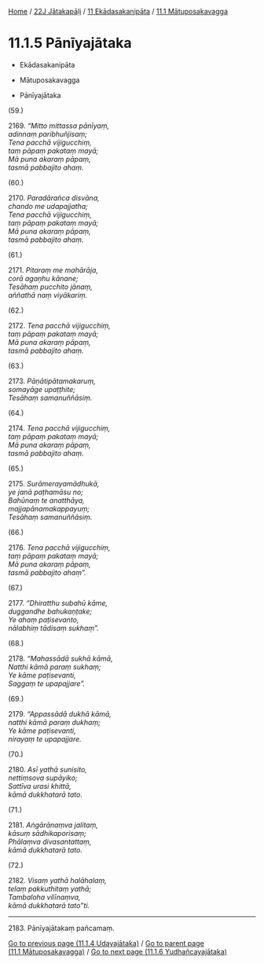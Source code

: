 
[Home](/) / [22J Jātakapāḷi](../...md) / [11 Ekādasakanipāta](...md) / [11.1 Mātuposakavagga](../22J/11/11.1.md)

# 11.1.5 Pānīyajātaka

* Ekādasakanipāta

* Mātuposakavagga

* Pānīyajātaka

(59.)

2169\. _“Mitto mittassa pānīyaṃ,_  
_adinnaṃ paribhuñjisaṃ;_  
_Tena pacchā vijigucchiṃ,_  
_taṃ pāpaṃ pakataṃ mayā;_  
_Mā puna akaraṃ pāpaṃ,_  
_tasmā pabbajito ahaṃ._  


(60.)

2170\. _Paradārañca disvāna,_  
_chando me udapajjatha;_  
_Tena pacchā vijigucchiṃ,_  
_taṃ pāpaṃ pakataṃ mayā;_  
_Mā puna akaraṃ pāpaṃ,_  
_tasmā pabbajito ahaṃ._  


(61.)

2171\. _Pitaraṃ me mahārāja,_  
_corā agaṇhu kānane;_  
_Tesāhaṃ pucchito jānaṃ,_  
_aññathā naṃ viyākariṃ._  


(62.)

2172\. _Tena pacchā vijigucchiṃ,_  
_taṃ pāpaṃ pakataṃ mayā;_  
_Mā puna akaraṃ pāpaṃ,_  
_tasmā pabbajito ahaṃ._  


(63.)

2173\. _Pāṇātipātamakaruṃ,_  
_somayāge upaṭṭhite;_  
_Tesāhaṃ samanuññāsiṃ._  


(64.)

2174\. _Tena pacchā vijigucchiṃ,_  
_taṃ pāpaṃ pakataṃ mayā;_  
_Mā puna akaraṃ pāpaṃ,_  
_tasmā pabbajito ahaṃ._  


(65.)

2175\. _Surāmerayamādhukā,_  
_ye janā paṭhamāsu no;_  
_Bahūnaṃ te anatthāya,_  
_majjapānamakappayuṃ;_  
_Tesāhaṃ samanuññāsiṃ._  


(66.)

2176\. _Tena pacchā vijigucchiṃ,_  
_taṃ pāpaṃ pakataṃ mayā;_  
_Mā puna akaraṃ pāpaṃ,_  
_tasmā pabbajito ahaṃ”._  


(67.)

2177\. _“Dhiratthu subahū kāme,_  
_duggandhe bahukaṇṭake;_  
_Ye ahaṃ paṭisevanto,_  
_nālabhiṃ tādisaṃ sukhaṃ”._  


(68.)

2178\. _“Mahassādā sukhā kāmā,_  
_Natthi kāmā paraṃ sukhaṃ;_  
_Ye kāme paṭisevanti,_  
_Saggaṃ te upapajjare”._  


(69.)

2179\. _“Appassādā dukhā kāmā,_  
_natthi kāmā paraṃ dukhaṃ;_  
_Ye kāme paṭisevanti,_  
_nirayaṃ te upapajjare._  


(70.)

2180\. _Asī yathā sunisito,_  
_nettiṃsova supāyiko;_  
_Sattīva urasi khittā,_  
_kāmā dukkhatarā tato._  


(71.)

2181\. _Aṅgārānaṃva jalitaṃ,_  
_kāsuṃ sādhikaporisaṃ;_  
_Phālaṃva divasantattaṃ,_  
_kāmā dukkhatarā tato._  


(72.)

2182\. _Visaṃ yathā halāhalaṃ,_  
_telaṃ pakkuthitaṃ yathā;_  
_Tambaloha vilīnaṃva,_  
_kāmā dukkhatarā tato”ti._  


---

2183\. Pānīyajātakaṃ pañcamaṃ.



[Go to previous page (11.1.4 Udayajātaka)](11.1.4.md) / [Go to parent page (11.1 Mātuposakavagga)](../22J/11/11.1.md) / [Go to next page (11.1.6 Yudhañcayajātaka)](11.1.6.md)


